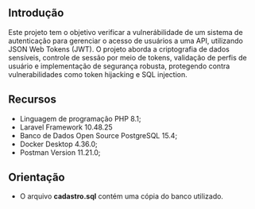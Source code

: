 ## Introdução

Este projeto tem o objetivo verificar a vulnerábilidade de um sistema de autenticação para gerenciar o acesso de usuários a uma API, utilizando JSON Web Tokens (JWT). O projeto aborda a criptografia de dados sensíveis, controle de sessão por meio de tokens, validação de perfis de usuário e implementação de segurança robusta, protegendo contra vulnerabilidades como token hijacking e SQL injection.

## Recursos

- Linguagem de programação PHP 8.1; 
- Laravel Framework 10.48.25
- Banco de Dados Open Source PostgreSQL 15.4; 
- Docker Desktop 4.36.0;
- Postman Version 11.21.0;

## Orientação

* O arquivo **cadastro.sql** contém uma cópia do banco utilizado.